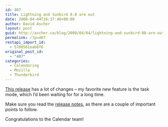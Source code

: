 ```yaml
---
id: 407
title: Lightning and Sunbird 0.8 are out
date: 2008-04-04T16:37:40+00:00
author: David Ascher
layout: post
guid: http://ascher.ca/blog/2008/04/04/lightning-and-sunbird-08-are-out/
permalink: /?p=407
restapi_import_id:
  - 5780561eab8f6
original_post_id:
  - "407"
categories:
  - Calendaring
  - Mozilla
  - Thunderbird
---
```

[This release](http://weblogs.mozillazine.org/calendar/2008/04/lightning_08_and_sunbird_08_ar.html) has a lot of changes &#8211; my favorite new feature is the task mode, which I&#8217;d been waiting for for a long time.

Make sure you read the [release notes](http://www.mozilla.org/projects/calendar/releases/lightning0.8.html), as there are a couple of important points to follow.

Congratulations to the Calendar team!